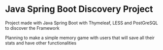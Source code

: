 # Java Spring Boot Discovery Project
Project made with Java Spring Boot with Thymeleaf, LESS and PostGreSQL to discover the Framework

Planning to make a simple memory game with users that will save all their stats and have other functionalities
